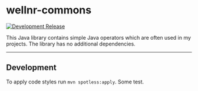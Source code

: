 # wellnr-commons

[![Development Release](https://github.com/cokeSchlumpf/wellnr-commons/actions/workflows/release.yml/badge.svg?branch=main)](https://github.com/cokeSchlumpf/wellnr-commons/actions/workflows/release.yml)

This Java library contains simple Java operators which are often used in my projects. The library has no additional dependencies.

---

## Development

To apply code styles run `mvn spotless:apply`. Some test.
